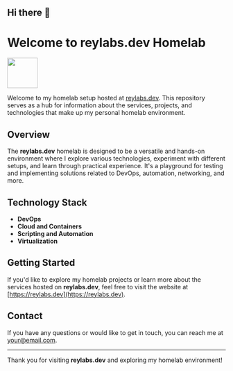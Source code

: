 ## Hi there 👋

# Welcome to reylabs.dev Homelab

<img src="https://r2.reylabs.dev/reylabs/logo.png" width="70">

Welcome to my homelab setup hosted at [reylabs.dev](https://reylabs.dev). This repository serves as a hub for information about the services, projects, and technologies that make up my personal homelab environment.

## Overview

The **reylabs.dev** homelab is designed to be a versatile and hands-on environment where I explore various technologies, experiment with different setups, and learn through practical experience. It's a playground for testing and implementing solutions related to DevOps, automation, networking, and more.

## Technology Stack

- **DevOps** 
- **Cloud and Containers**
- **Scripting and Automation**
- **Virtualization**

## Getting Started

If you'd like to explore my homelab projects or learn more about the services hosted on **reylabs.dev**, feel free to visit the website at [https://reylabs.dev](https://reylabs.dev).

## Contact

If you have any questions or would like to get in touch, you can reach me at [your@email.com](mailto:hello@rolindroy.com).

---

Thank you for visiting **reylabs.dev** and exploring my homelab environment!





